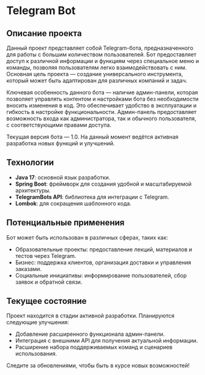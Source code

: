 # Telegram Bot

## Описание проекта

Данный проект представляет собой Telegram-бота, предназначенного для работы с большим количеством пользователей. Бот предоставляет доступ к различной информации и функциям через специальное меню и команды, позволяя пользователям легко взаимодействовать с ним. Основная цель проекта — создание универсального инструмента, который может быть адаптирован для различных компаний и задач.

Ключевая особенность данного бота — наличие админ-панели, которая позволяет управлять контентом и настройками бота без необходимости вносить изменения в код. Это обеспечивает удобство в эксплуатации и гибкость в настройке функциональности. Админ-панель предоставляет возможность входа как администратора, так и обычного пользователя, с соответствующими правами доступа.

Текущая версия бота — 1.0. На данный момент ведётся активная разработка новых функций и улучшений.

## Технологии

- **Java 17**: основной язык разработки.
- **Spring Boot**: фреймворк для создания удобной и масштабируемой архитектуры.
- **TelegramBots API**: библиотека для интеграции с Telegram.
- **Lombok**: для сокращения шаблонного кода.

## Потенциальные применения

Бот может быть использован в различных сферах, таких как:

- Образовательные проекты: предоставление лекций, материалов и тестов через Telegram.
- Бизнес: поддержка клиентов, организация доставки и управления заказами.
- Социальные инициативы: информирование пользователей, сбор заявок и обратной связи.

## Текущее состояние

Проект находится в стадии активной разработки. Планируются следующие улучшения:

- Добавление расширенного функционала админ-панели.
- Интеграция с внешними API для получения актуальной информации.
- Расширение набора поддерживаемых команд и сценариев использования.

Следите за обновлениями, чтобы быть в курсе новых возможностей!
